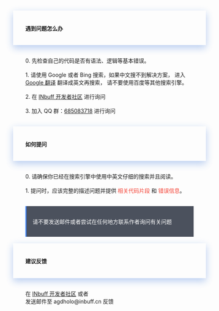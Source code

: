 <div>
<div style="padding-left:2rem;padding-right:2rem;padding-top:1rem;padding-bottom:1rem;box-shadow:0 8px 17px 0 rgba(76,124,226,.2), 0 6px 20px 0 rgba(49,115,211,.19)">
<h4 class="margin-top:5rem;"><span style="font-weight:600">遇到问题怎么办</span></h4>
</div>

<div style="padding-left:2rem;padding-right:2rem;padding-top:1rem;">
    <p>
        0. 先检查自己的代码是否有语法、逻辑等基本错误。
        <br><br>
        1. 请使用 Google 或者 Bing 搜索，如果中文搜不到解决方案，
           进入 <a href="https://translate.google.cn/" target="_black" rel="noopener noreferrer">Google 翻译</a> 翻译成英文再搜索，
           请不要使用百度等其他搜索引擎。
        <br><br>
        2. 在 <a href="https://dev.inbuff.cn" target="_black" rel="noopener noreferrer">INbuff 开发者社区</a> 进行询问
        <br><br>
        3. 加入 QQ 群：<a href="https://shang.qq.com/wpa/qunwpa?idkey=dec8e7ee2f7c5cef3acc975f66379b3751e29df5dc3d15537fb14f2265028387" target="_black" rel="noopener noreferrer">685083718</a> 进行询问
    </p>
</div>


<br>
<div style="padding-left:2rem;padding-right:2rem;padding-top:1rem;padding-bottom:1rem;box-shadow:0 8px 17px 0 rgba(76,124,226,.2), 0 6px 20px 0 rgba(49,115,211,.19)">
    <h4><span style="font-weight:600">如何提问</span></h4>
</div>

<div style="padding-left:2rem;padding-right:2rem;padding-top:1rem;">
    <p>
        0. 请确保你已经在搜索引擎中使用中英文仔细的搜索并且阅读。
        <br><br>
        1. 提问时，应该完整的描述问题并提供 <span style="color:#f44336">相关代码片段</span> 和 <span style="color:#f44336">错误信息</span>。
        <br><br>
    </p>
    <div style="background-color:#4B515D;color:#fff;border-left:solid 3px #4285F4;padding-top:1rem;padding-bottom:1rem;">
        <p style="margin-left: 1rem;margin-right: 1rem;">
            <span>请不要发送邮件或者尝试在任何地方联系作者询问有关问题</span>
        </p>
    </div>
</div>

<br>
<div style="padding-left:2rem;padding-right:2rem;padding-top:1rem;padding-bottom:1rem;box-shadow:0 8px 17px 0 rgba(76,124,226,.2), 0 6px 20px 0 rgba(49,115,211,.19)">
    <h4><span style="font-weight:600">建议反馈</span></h4>
</div>

<div style="padding-left:2rem;padding-right:2rem;padding-top:1rem;">
    <p>
        在 <a href="https://dev.inbuff.cn" target="_black" rel="noopener noreferrer">INbuff 开发者社区</a> 或者
        <br>
        发送邮件至 agdholo@inbuff.cn 反馈
    </p>
</div>
</div>

